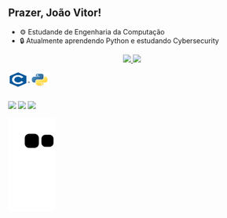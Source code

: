 ## Prazer, João Vitor!


- ⚙️ Estudande de Engenharia da Computação
- 🔒 Atualmente aprendendo Python e estudando Cybersecurity
<div align="center">
  <a href="https://github.com/10CarlosEsteves">
  <img height="180em" src="https://github-readme-stats.vercel.app/api?username=jvitsilva&show_icons=true&theme=dracula&include_all_commits=true&count_private=true"/>
  <img height="180em" src="https://github-readme-stats.vercel.app/api/top-langs/?username=jvitsilva&layout=compact&langs_count=7&theme=synthwave"/>
</div>
<div style="display: inline_block"><br>
  <img align="center" alt="João-C" height="30" width="40" src="https://raw.githubusercontent.com/devicons/devicon/master/icons/c/c-plain.svg">
  <img align="center" alt="João-Python" height="30" width="40" src="https://raw.githubusercontent.com/devicons/devicon/master/icons/python/python-original.svg">
</div>
  
   ##

 <div> 
 
  <a href="https://instagram.com/vit.silv4" target="_blank"><img src="https://img.shields.io/badge/-Instagram-%23E4405F?style=for-the-badge&logo=instagram&logoColor=white" target="_blank"></a>
  <a href = "mailto:vitsilva900@gmail.com"><img src="https://img.shields.io/badge/-Gmail-%23333?style=for-the-badge&logo=gmail&logoColor=white" target="_blank"></a>
  <a href="https://www.linkedin.com/in/jvosilva/" target="_blank"><img src="https://img.shields.io/badge/-LinkedIn-%230077B5?style=for-the-badge&logo=linkedin&logoColor=white" target="_blank"></a> 
 
  ![Snake animation](https://github.com/rafaballerini/rafaballerini/blob/output/github-contribution-grid-snake.svg)
  
  
</div>
